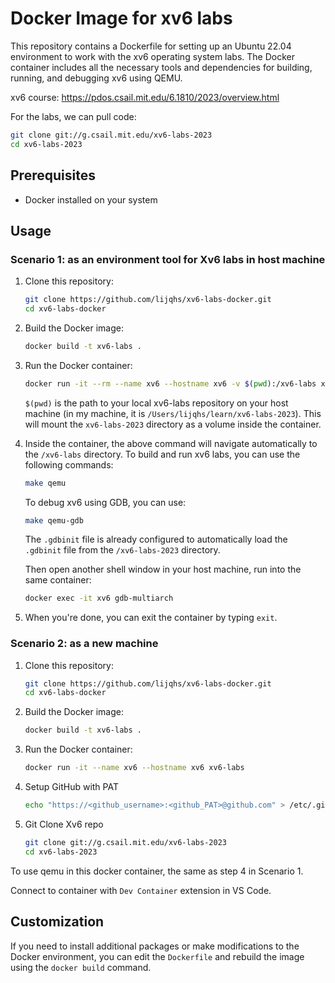 # Docker Image for xv6 labs

This repository contains a Dockerfile for setting up an Ubuntu 22.04 environment to work with the xv6 operating system labs. The Docker container includes all the necessary tools and dependencies for building, running, and debugging xv6 using QEMU.

xv6 course: https://pdos.csail.mit.edu/6.1810/2023/overview.html

For the labs, we can pull code:

```sh
git clone git://g.csail.mit.edu/xv6-labs-2023
cd xv6-labs-2023
```

## Prerequisites

- Docker installed on your system

## Usage

### Scenario 1: as an environment tool for Xv6 labs in host machine

1. Clone this repository:

   ```sh
   git clone https://github.com/lijqhs/xv6-labs-docker.git
   cd xv6-labs-docker
   ```

2. Build the Docker image:

   ```sh
   docker build -t xv6-labs .
   ```

3. Run the Docker container:

   ```sh
   docker run -it --rm --name xv6 --hostname xv6 -v $(pwd):/xv6-labs xv6-labs
   ```

   `$(pwd)` is the path to your local xv6-labs repository on your host machine (in my machine, it is `/Users/lijqhs/learn/xv6-labs-2023`). This will mount the `xv6-labs-2023` directory as a volume inside the container.

4. Inside the container, the above command will navigate automatically to the `/xv6-labs` directory. To build and run xv6 labs, you can use the following commands:

   ```sh
   make qemu
   ```

   To debug xv6 using GDB, you can use:

   ```sh
   make qemu-gdb
   ```

   The `.gdbinit` file is already configured to automatically load the `.gdbinit` file from the `/xv6-labs-2023` directory.

   Then open another shell window in your host machine, run into the same container:

   ```sh
   docker exec -it xv6 gdb-multiarch
   ```

5. When you're done, you can exit the container by typing `exit`.



### Scenario 2: as a new machine

1. Clone this repository:

   ```sh
   git clone https://github.com/lijqhs/xv6-labs-docker.git
   cd xv6-labs-docker
   ```

2. Build the Docker image:

   ```sh
   docker build -t xv6-labs .
   ```

3. Run the Docker container:

   ```sh
   docker run -it --name xv6 --hostname xv6 xv6-labs
   ```

4. Setup GitHub with PAT

   ```sh
   echo "https://<github_username>:<github_PAT>@github.com" > /etc/.git-credentials
   ```

5. Git Clone Xv6 repo

   ```sh
   git clone git://g.csail.mit.edu/xv6-labs-2023
   cd xv6-labs-2023
   ```

To use qemu in this docker container, the same as step 4 in Scenario 1.

Connect to container with `Dev Container` extension in VS Code.


## Customization

If you need to install additional packages or make modifications to the Docker environment, you can edit the `Dockerfile` and rebuild the image using the `docker build` command.
